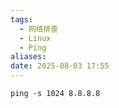 ```yaml
---
tags:
  - 网络排查
  - Linux
  - Ping
aliases: 
date: 2025-08-03 17:55
---
```



```shell
ping -s 1024 8.8.8.8
```